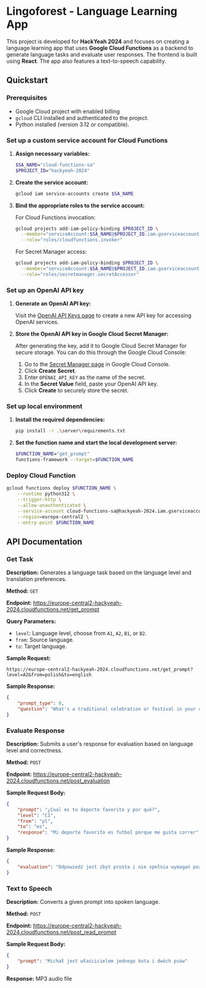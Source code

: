 # Lingoforest - Language Learning App

This project is developed for **HackYeah 2024** and focuses on creating a language learning app that uses **Google Cloud Functions** as a backend to generate language tasks and evaluate user responses. The frontend is built using **React**.
The app also features a text-to-speech capability.


## Quickstart
### Prerequisites

- Google Cloud project with enabled billing
- `gcloud` CLI installed and authenticated to the project.
- Python installed (version 3.12 or compatible).


### Set up a custom service account for Cloud Functions

1. **Assign necessary variables:**
    ```bash
    $SA_NAME="cloud-functions-sa"
    $PROJECT_ID="hackyeah-2024"
    ```

2. **Create the service account:**
    ```bash
    gcloud iam service-accounts create $SA_NAME
    ```

3. **Bind the appropriate roles to the service account:**
    
    For Cloud Functions invocation:
    ```bash
    gcloud projects add-iam-policy-binding $PROJECT_ID \
      --member="serviceAccount:$SA_NAME@$PROJECT_ID.iam.gserviceaccount.com" \
      --role="roles/cloudfunctions.invoker"
    ```

    For Secret Manager access:
    ```bash
    gcloud projects add-iam-policy-binding $PROJECT_ID \
      --member="serviceAccount:$SA_NAME@$PROJECT_ID.iam.gserviceaccount.com" \
      --role="roles/secretmanager.secretAccessor"
    ```

### Set up an OpenAI API key

1. **Generate an OpenAI API key:**
   
   Visit the [OpenAI API Keys page](https://platform.openai.com/api-keys) to create a new API key for accessing OpenAI services.

2. **Store the OpenAI API key in Google Cloud Secret Manager:**

   After generating the key, add it to Google Cloud Secret Manager for secure storage. You can do this through the Google Cloud Console:

   1. Go to the [Secret Manager page](https://console.cloud.google.com/security/secret-manager) in Google Cloud Console.
   2. Click **Create Secret**.
   3. Enter `OPENAI_API_KEY` as the name of the secret.
   4. In the **Secret Value** field, paste your OpenAI API key.
   5. Click **Create** to securely store the secret.


### Set up local environment

1. **Install the required dependencies:**
    ```bash
    pip install -r .\server\requirements.txt
    ```
2. **Set the function name and start the local development server:**
    ```bash
    $FUNCTION_NAME="get_prompt"
    functions-framework --target=$FUNCTION_NAME
    ```

### Deploy Cloud Function
```bash
gcloud functions deploy $FUNCTION_NAME \
    --runtime python312 \
    --trigger-http \
    --allow-unauthenticated \
    --service-account cloud-functions-sa@hackyeah-2024.iam.gserviceaccount.com \
    --region=europe-central2 \
    --entry-point $FUNCTION_NAME
```

## API Documentation

### Get Task
**Description:** Generates a language task based on the language level and translation preferences.

**Method:** `GET`

**Endpoint:** https://europe-central2-hackyeah-2024.cloudfunctions.net/get_prompt


**Query Parameters:**
- `level`: Language level, choose from `A1`, `A2`, `B1`, or `B2`.
- `from`: Source language.
- `to`: Target language.

**Sample Request:** 
```
https://europe-central2-hackyeah-2024.cloudfunctions.net/get_prompt?level=A2&from=polish&to=english
```

**Sample Response:**
```json
{
    "prompt_type": 0,
    "question": "What's a traditional celebration or festival in your culture, and how do you usually celebrate it?"
}
```

### Evaluate Response
**Description:** Submits a user's response for evaluation based on language level and correctness.

**Method:** `POST`

**Endpoint:** https://europe-central2-hackyeah-2024.cloudfunctions.net/post_evaluation


**Sample Request Body:**
```json
{
    "prompt": "¿Cual es tu deporte favorito y por qué?",
    "level": "C1",
    "from": "pl",
    "to": "es",
    "response": "Mi deporte favorito es futbol porque me gusta correr"
}
```


**Sample Response:**
```json
{
    "evaluation": "Odpowiedź jest zbyt prosta i nie spełnia wymagań poziomu C1. Brakuje głębszej analizy oraz bardziej złożonych struktur gramatycznych.\n\nPrzykład poprawnej odpowiedzi: 'Mi deporte favorito es el fútbol porque disfruto no solo de correr, sino también de la estrategia y el trabajo en equipo que implica. Además, me encanta la emoción que se vive durante los partidos.'"
}
```

### Text to Speech
**Description:** Converts a given prompt into spoken language.

**Method:** `POST`

**Endpoint:** https://europe-central2-hackyeah-2024.cloudfunctions.net/post_read_prompt


**Sample Request Body:**
```json
{
    "prompt": "Michał jest właścicielem jednego kota i dwóch psów"
}
```

**Response:** MP3 audio file